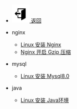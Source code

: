 - [ ![icon-sccess](../../_media/svg/exit.svg) 返回](../../README.md)

- nginx
  - [Linux 安装 Nginx](service/linux安装nginx.md)
  - [Nginx 开启 Gzip 压缩](service/nginx-gzip.md)

- mysql
  - [Linux 安装 Mysql8.0](service/Linux下安装mysql8.0.md)

- java
  - [Linux 安装 Java环境](service/linux下安装java环境.md)
